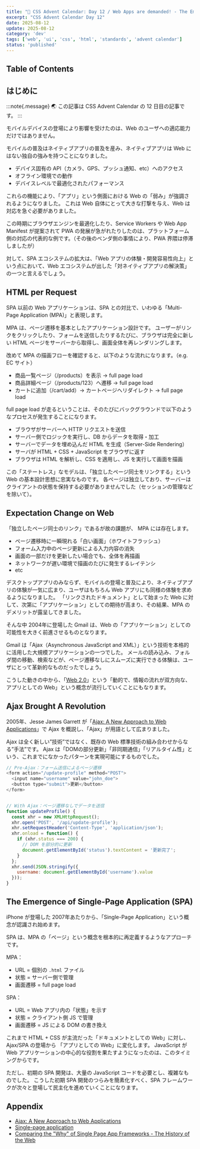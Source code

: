 ```yaml
---
title: "🎨 CSS Advent Calendar: Day 12 / Web Apps are demanded! - The Emergence of SPA"
excerpt: "CSS Advent Calendar Day 12"
date: 2025-08-12
update: 2025-08-12
category: 'dev'
tags: ['web', 'ui', 'css', 'html', 'standards', 'advent calendar']
status: 'published'
---
```


## Table of Contents

## はじめに

:::note{.message}
🌏 この記事は CSS Advent Calendar の 12 日目の記事です。
:::

モバイルデバイスの登場により影響を受けたのは、Web のユーザへの適応能力だけではありません。

モバイルの普及はネイティブアプリの普及を産み、ネイティブアプリは Web にはない独自の強みを持つことになりました。

- デバイス固有の API（カメラ、GPS、プッシュ通知、etc）へのアクセス
- オフライン環境での動作
- デバイスレベルで最適化されたパフォーマンス

これらの機能により、「アプリ」という側面における Web の「弱み」が強調されるようになりました。
これは Web 自体にとって大きな打撃を与え、Web は対応を急ぐ必要がありました。

この時期にブラウザエンジンを最適化したり、Service Workers や Web App Manifest が提案されて PWA の発展が急がれたりしたのは、プラットフォーム側の対応の代表的な例です。（その後のベンダ側の事情により、PWA 界隈は停滞しましたが）

対して、SPA エコシステムの拡大は、「Web アプリの体験・開発容易性向上」という点において、Web エコシステムが出した「対ネイティブアプリの解決策」の一つと言えるでしょう。

## HTML per Request

SPA 以前の Web アプリケーションは、SPA との対比で、いわゆる「Multi-Page Application (MPA)」と表現します。

MPA は、ページ遷移を基本としたアプリケーション設計です。
ユーザーがリンクをクリックしたり、フォームを送信したりするたびに、ブラウザは完全に新しい HTML ページをサーバーから取得し、画面全体を再レンダリングします。

改めて MPA の描画フローを確認すると、以下のような流れになります。（e.g. EC サイト）

- 商品一覧ページ（/products）を表示 → full page load
- 商品詳細ページ（/products/123）へ遷移 →  full page load
- カートに追加（/cart/add）→ カートページへリダイレクト → full page load

full page load が走るということは、そのたびにバックグラウンドで以下のようなプロセスが発生することになります。

- ブラウザがサーバーへ HTTP リクエストを送信
- サーバー側でロジックを実行し、DB からデータを取得・加工
- サーバーでデータを埋め込んだ HTML を生成（Server-Side Rendering）
- サーバが HTML + CSS + JavaScript をブラウザに返す
- ブラウザは HTML を解析し、CSS を適用し、JS を実行して画面を描画

この「ステートレス」なモデルは、「独立したページ同士をリンクする」という Web の基本設計思想に忠実なものです。
各ページは独立しており、サーバーはクライアントの状態を保持する必要がありませんでした（セッションの管理などを除いて）。

## Expectation Change on Web

「独立したページ同士のリンク」であるが故の課題が、 MPA には存在します。

- ページ遷移時に一瞬現れる「白い画面」（ホワイトフラッシュ）
- フォーム入力中のページ更新による入力内容の消失
- 画面の一部だけを更新したい場合でも、全体を再描画
- ネットワークが遅い環境で描画のたびに発生するレイテンシ
- etc

デスクトップアプリのみならず、モバイルの登場と普及により、ネイティブアプリの体験が一気に広まり、ユーザはもちろん Web アプリにも同様の体験を求めるようになりました。
「リンクされたドキュメント」として始まった Web に対して、次第に「アプリケーション」としての期待が高まり、その結果、MPA のデメリットが露呈してきました。

そんな中 2004年に登場した Gmail は、Web の「アプリケーション」としての可能性を大きく前進させるものとなります。

Gmail は「Ajax（Asynchronous JavaScript and XML）」という技術を本格的に活用した大規模アプリケーションの一つでした。
メールの読み込み、フォルダ間の移動、検索などが、ページ遷移なしにスムーズに実行できる体験は、ユーザにとって革新的なものだったでしょう。

こうした動きの中から、「[Web 2.0](https://en.wikipedia.org/wiki/Web_2.0)」という「動的で、情報の流れが双方向な、アプリとしての Web」という概念が流行していくことにもなります。

## Ajax Brought A Revolution

2005年、Jesse James Garrett が「[Ajax: A New Approach to Web Applications](https://designftw.mit.edu/lectures/apis/ajax_adaptive_path.pdf)」で Ajax を概説し、「Ajax」が用語として広まりました。

Ajax は全く新しい”技術”ではなく、既存の Web 標準技術の組み合わせからなる”手法”です。
Ajax は「DOMの部分更新」「非同期通信」「リアルタイム性」という、これまでになかったパターンを実現可能にするものでした。

```js
// Pre-Ajax：フォーム送信によるページ遷移
<form action="/update-profile" method="POST">
  <input name="username" value="john_doe">
  <button type="submit">更新</button>
</form>


// With Ajax：ページ遷移なしでデータを送信
function updateProfile() {
  const xhr = new XMLHttpRequest();
  xhr.open('POST', '/api/update-profile');
  xhr.setRequestHeader('Content-Type', 'application/json');
  xhr.onload = function() {
    if (xhr.status === 200) {
      // DOM を部分的に更新
      document.getElementById('status').textContent = '更新完了';
    }
  };
  xhr.send(JSON.stringify({
    username: document.getElementById('username').value
  }));
}
```

## The Emergence of Single-Page Application (SPA)

iPhone が登場した 2007年あたりから、「Single-Page Application」という概念が認識され始めます。

SPA は、MPA の「ページ」という概念を根本的に再定義するようなアプローチです。

MPA：

- URL = 個別の `.html` ファイル
- 状態 = サーバー側で管理
- 画面遷移 = full page load

SPA：

- URL = Web アプリ内の「状態」を示す
- 状態 = クライアント側 JS で管理
- 画面遷移 = JS による DOM の書き換え

これまで HTML + CSS が主流だった「ドキュメントとしての Web」に対し、Ajax/SPA の登場から 「アプリとしての Web」に変化します。
JavaScript が Web アプリケーションの中心的な役割を果たすようになったのは、このタイミングからです。

ただし、初期の SPA 開発は、大量の JavaScript コードを必要とし、複雑なものでした。
こうした初期 SPA 開発のつらみを簡素化すべく、SPA フレームワークが次々と登場して民主化を進めていくことになります。

## Appendix

- [Ajax: A New Approach to Web Applications](https://designftw.mit.edu/lectures/apis/ajax_adaptive_path.pdf)
- [Single-page application](https://en.wikipedia.org/wiki/Single-page_application)
- [Comparing the "Why" of Single Page App Frameworks - The History of the Web](https://thehistoryoftheweb.com/comparing-the-why-of-single-page-app-frameworks/)
